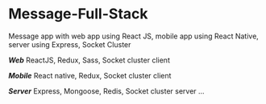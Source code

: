 # Message-Full-Stack
Message app with web app using React JS, mobile app using React Native, server using Express, Socket Cluster

***Web***
ReactJS, Redux, Sass, Socket cluster client

***Mobile***
React native, Redux, Socket cluster client

***Server***
Express, Mongoose, Redis, Socket cluster server ...
